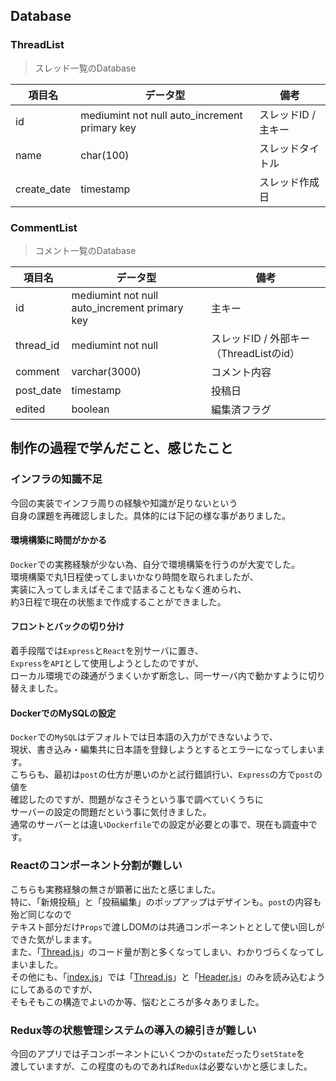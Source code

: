 ## Database

### ThreadList
> スレッド一覧のDatabase

| 項目名 | データ型 | 備考 |
| --- | --- | --- |
| id | mediumint not null auto_increment primary key | スレッドID / 主キー |
| name | char(100) | スレッドタイトル |
| create_date | timestamp | スレッド作成日 |

### CommentList
> コメント一覧のDatabase

| 項目名 | データ型 | 備考 |
| --- | --- | --- |
| id | mediumint not null auto_increment primary key | 主キー |
| thread_id | mediumint not null | スレッドID / 外部キー（ThreadListのid） |
| comment | varchar(3000) | コメント内容 |
| post_date | timestamp | 投稿日 |
| edited | boolean | 編集済フラグ |

## 制作の過程で学んだこと、感じたこと

### インフラの知識不足
今回の実装でインフラ周りの経験や知識が足りないという  
自身の課題を再確認しました。具体的には下記の様な事がありました。

#### 環境構築に時間がかかる
`Docker`での実務経験が少ない為、自分で環境構築を行うのが大変でした。  
環境構築で丸1日程使ってしまいかなり時間を取られましたが、  
実装に入ってしまえばそこまで詰まることもなく進められ、  
約3日程で現在の状態まで作成することができました。

#### フロントとバックの切り分け
着手段階では`Express`と`React`を別サーバに置き、  
`Express`を`API`として使用しようとしたのですが、  
ローカル環境での疎通がうまくいかず断念し、同一サーバ内で動かすように切り替えました。

#### DockerでのMySQLの設定
`Docker`での`MySQL`はデフォルトでは日本語の入力ができないようで、  
現状、書き込み・編集共に日本語を登録しようとするとエラーになってしまいます。  
こちらも、最初は`post`の仕方が悪いのかと試行錯誤行い、`Express`の方で`post`の値を  
確認したのですが、問題がなさそうという事で調べていくうちに  
サーバーの設定の問題だという事に気付きました。  
通常のサーバーとは違い`Dockerfile`での設定が必要との事で、現在も調査中です。

### Reactのコンポーネント分割が難しい
こちらも実務経験の無さが顕著に出たと感じました。  
特に、「新規投稿」と「投稿編集」のポップアップはデザインも。`post`の内容も殆ど同じなので  
テキスト部分だけ`Props`で渡しDOMのは共通コンポーネントととして使い回しができた気がしまます。  
また、「[Thread.js](https://github.com/daichi-iwamoto/express-react-5chan-demo/blob/master/web/client/src/Conponents/Thread.js)」のコード量が割と多くなってしまい、わかりづらくなってしまいました。  
その他にも、「[index.js](https://github.com/daichi-iwamoto/express-react-5chan-demo/blob/master/web/client/src/index.js)」では「[Thread.js](https://github.com/daichi-iwamoto/express-react-5chan-demo/blob/master/web/client/src/Conponents/Thread.js)」と「[Header.js](https://github.com/daichi-iwamoto/express-react-5chan-demo/blob/master/web/client/src/Conponents/Header.js)」のみを読み込むようにしてあるのですが、  
そもそもこの構造でよいのか等、悩むところが多々ありました。

### Redux等の状態管理システムの導入の線引きが難しい
今回のアプリでは子コンポーネントにいくつかの`state`だったり`setState`を  
渡していますが、この程度のものであれば`Redux`は必要ないかと感じました。